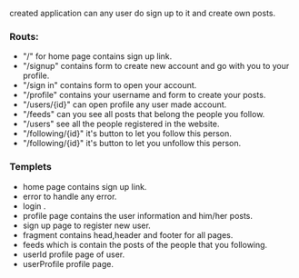 created application can any user do sign up to it and create own posts.

### Routs:

- "/" for home page contains sign up link.
- "/signup" contains form to create new account and go with you to your profile.
- "/sign in" contains form to open your account.
- "/profile" contains your username and form to create your posts.
- "/users/{id}" can open profile any user made account.
- "/feeds" can you see all posts that belong the people you follow.
- "/users" see all the people registered in the website.
- "/following/{id}" it's button to let you follow this person.
- "/following/{id}" it's button to let you unfollow this person.


### Templets

- home page contains sign up link.
- error to handle any error.
- login .
- profile page contains the user information and him/her posts.
- sign up page to register new user.
- fragment contains head,header and footer for all pages.
- feeds which is contain the posts of the people that you following.
- userId profile page of user.
- userProfile profile page.